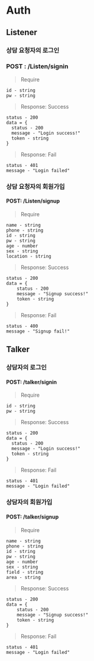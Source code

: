 # Auth

## Listener

### 상담 요청자의 로그인

### POST : /Listen/signin

> Require

```
id - string
pw - string
```

> Response: Success

``` 
status - 200
data = {
  status - 200
  message - "Login success!"
  token - string
}
```

> Response: Fail

```
status - 401
message - "Login failed"
```

### 상담 요청자의 회원가입

#### POST: /Listen/signup

> Require

```
name - string
phone - string
id - string
pw - string
age - number
sex - string
location - string
```

>  Response: Success

```
status - 200
data = {
	status - 200
	message - "Signup success!"
	token - string
}
```

> Response: Fail

```da
status - 400
message - "Signup fail!"
```



## Talker

### 상담자의 로그인

#### POST: /talker/signin

> Require

```
id - string
pw - string
```

> Response: Success

```
status - 200
data = {
  status - 200
  message - "Login success!"
  token - string
}
```

> Response: Fail

```
status - 401
message - "Login failed"
```

### 상담자의 회원가입

#### POST: /talker/signup

> Require

```
name - string
phone - string
id - string
pw - string
age - number
sex - string
field - string
area - string
```

> Response: Success

```
status - 200
data = {
	status - 200
	message - "Signup success!"
	token - string
}
```

> Response: Fail

```
status - 401
message - "Login failed"
```

